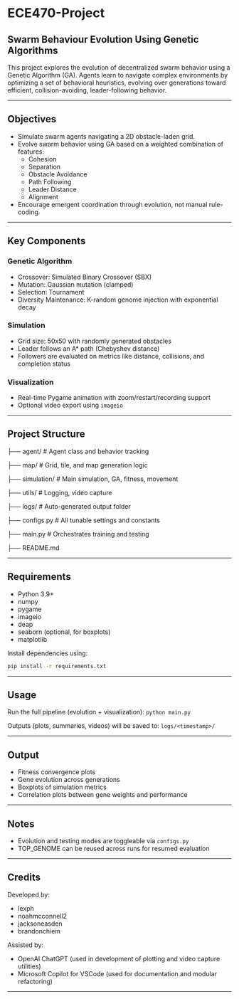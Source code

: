 # ECE470-Project

## Swarm Behaviour Evolution Using Genetic Algorithms

This project explores the evolution of decentralized swarm behavior using a Genetic Algorithm (GA). Agents learn to navigate complex environments by optimizing a set of behavioral heuristics, evolving over generations toward efficient, collision-avoiding, leader-following behavior.

---

## Objectives

- Simulate swarm agents navigating a 2D obstacle-laden grid.
- Evolve swarm behavior using GA based on a weighted combination of features:
  - Cohesion
  - Separation
  - Obstacle Avoidance
  - Path Following
  - Leader Distance
  - Alignment
- Encourage emergent coordination through evolution, not manual rule-coding.

---

## Key Components

### Genetic Algorithm
- Crossover: Simulated Binary Crossover (SBX)
- Mutation: Gaussian mutation (clamped)
- Selection: Tournament
- Diversity Maintenance: K-random genome injection with exponential decay

### Simulation
- Grid size: 50x50 with randomly generated obstacles
- Leader follows an A* path (Chebyshev distance)
- Followers are evaluated on metrics like distance, collisions, and completion status

### Visualization
- Real-time Pygame animation with zoom/restart/recording support
- Optional video export using `imageio`

---

## Project Structure
├── agent/ # Agent class and behavior tracking

├── map/ # Grid, tile, and map generation logic

├── simulation/ # Main simulation, GA, fitness, movement

├── utils/ # Logging, video capture

├── logs/ # Auto-generated output folder

├── configs.py # All tunable settings and constants

├── main.py # Orchestrates training and testing

├── README.md

---

## Requirements

- Python 3.9+
- numpy
- pygame
- imageio
- deap
- seaborn (optional, for boxplots)
- matplotlib

Install dependencies using:
```bash
pip install -r requirements.txt
```
---

## Usage

Run the full pipeline (evolution + visualization):
`python main.py`

Outputs (plots, summaries, videos) will be saved to:
`logs/<timestamp>/`


---

## Output

- Fitness convergence plots
- Gene evolution across generations
- Boxplots of simulation metrics
- Correlation plots between gene weights and performance

---

## Notes

- Evolution and testing modes are toggleable via `configs.py`
- TOP_GENOME can be reused across runs for resumed evaluation

---

## Credits

Developed by:
- lexph
- noahmcconnell2
- jacksoneasden
- brandonchiem

Assisted by:
- OpenAI ChatGPT (used in development of plotting and video capture utilities)
- Microsoft Copilot for VSCode (used for documentation and modular refactoring)

---
